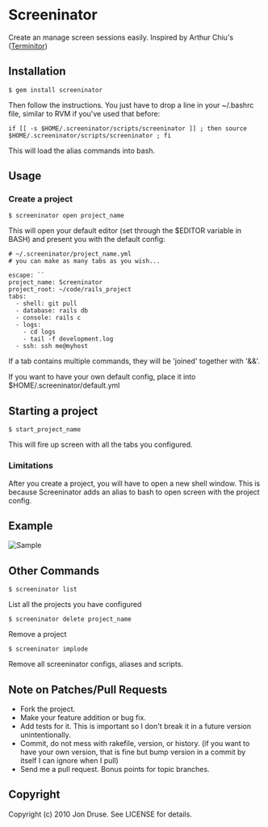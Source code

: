 Screeninator
============

Create an manage screen sessions easily. Inspired by Arthur Chiu's ([Terminitor](http://github.com/achiu/terminitor))

Installation
------------

    $ gem install screeninator
  
Then follow the instructions.  You just have to drop a line in your ~/.bashrc file, similar to RVM if you've used that before:

    if [[ -s $HOME/.screeninator/scripts/screeninator ]] ; then source $HOME/.screeninator/scripts/screeninator ; fi

This will load the alias commands into bash.

Usage
-----
  
### Create a project ###
  
    $ screeninator open project_name
  
This will open your default editor (set through the $EDITOR variable in BASH) and present you with the default config:

    # ~/.screeninator/project_name.yml
    # you can make as many tabs as you wish...

    escape: ``
    project_name: Screeninator
    project_root: ~/code/rails_project
    tabs:
      - shell: git pull
      - database: rails db
      - console: rails c
      - logs: 
        - cd logs
        - tail -f development.log
      - ssh: ssh me@myhost
  

If a tab contains multiple commands, they will be 'joined' together with '&&'.

If you want to have your own default config, place it into $HOME/.screeninator/default.yml


Starting a project
------------------

    $ start_project_name
  
This will fire up screen with all the tabs you configured.

### Limitations ###

After you create a project, you will have to open a new shell window. This is because Screeninator adds an alias to bash to open screen with the project config.


Example
-------

![Sample](http://img.skitch.com/20100922-b6yny5qxuh159asdekh3mx9quk.png)


Other Commands
--------------

    $ screeninator list
  
List all the projects you have configured

    $ screeninator delete project_name
  
Remove a project

    $ screeninator implode
  
Remove all screeninator configs, aliases and scripts.


Note on Patches/Pull Requests
-----------------------------
 
* Fork the project.
* Make your feature addition or bug fix.
* Add tests for it. This is important so I don't break it in a
  future version unintentionally.
* Commit, do not mess with rakefile, version, or history.
  (if you want to have your own version, that is fine but bump version in a commit by itself I can ignore when I pull)
* Send me a pull request. Bonus points for topic branches.

Copyright
---------

Copyright (c) 2010 Jon Druse. See LICENSE for details.
